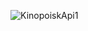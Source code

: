 
![KinopoiskApi1](https://github.com/AlievIsa/KinopoiskApi/assets/91617416/d3680006-0e5a-481f-a30c-6f058676ee60)
